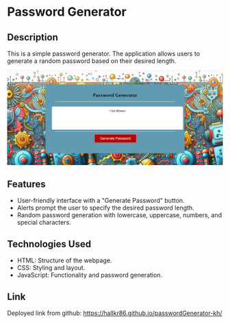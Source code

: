 # Password Generator

## Description
This is a simple password generator. The application allows users to generate a random password based on their desired length. 

![alt text](passwordgeneratorpic.png)

## Features
 - User-friendly interface with a "Generate Password" button.
 - Alerts prompt the user to specify the desired password length.
 - Random password generation with lowercase, uppercase, numbers, and special characters.

 ## Technologies Used
 - HTML: Structure of the webpage.
 - CSS: Styling and layout.
 - JavaScript: Functionality and password generation.

 ## Link
 Deployed link from github:
 https://hallkr86.github.io/passwordGenerator-kh/